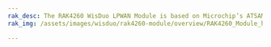 ```yaml
---
rak_desc: The RAK4260 WisDuo LPWAN Module is based on Microchip’s ATSAMR34J18B. It is a SiP device integrating a 32-bit ARM Cortex -M0+ MCU with a LoRa Transceiver.
rak_img: /assets/images/wisduo/rak4260-module/overview/RAK4260_Module_home.png

---
```


<rk-redirect to="/Product-Categories/WisDuo/RAK4260-Module/Overview/"/>
